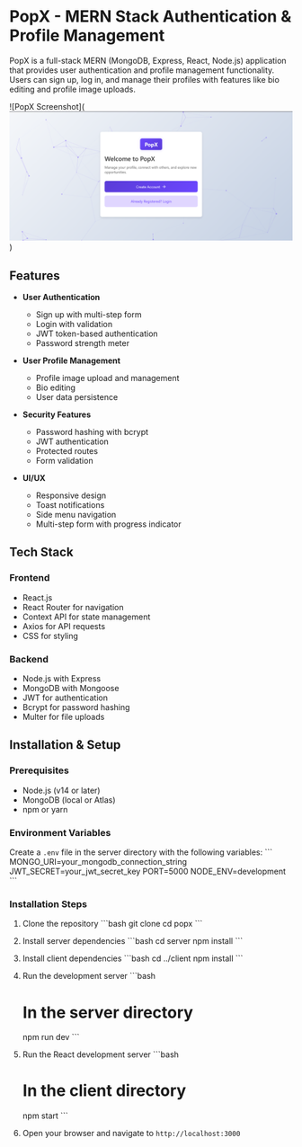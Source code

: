 # PopX - MERN Stack Authentication & Profile Management

PopX is a full-stack MERN (MongoDB, Express, React, Node.js) application that provides user authentication and profile management functionality. Users can sign up, log in, and manage their profiles with features like bio editing and profile image uploads.

![PopX Screenshot](![alt text](image.png))

## Features

- **User Authentication**
  - Sign up with multi-step form
  - Login with validation
  - JWT token-based authentication
  - Password strength meter

- **User Profile Management**
  - Profile image upload and management
  - Bio editing
  - User data persistence

- **Security Features**
  - Password hashing with bcrypt
  - JWT authentication
  - Protected routes
  - Form validation

- **UI/UX**
  - Responsive design
  - Toast notifications
  - Side menu navigation
  - Multi-step form with progress indicator

## Tech Stack

### Frontend
- React.js
- React Router for navigation
- Context API for state management
- Axios for API requests
- CSS for styling

### Backend
- Node.js with Express
- MongoDB with Mongoose
- JWT for authentication
- Bcrypt for password hashing
- Multer for file uploads


## Installation & Setup

### Prerequisites
- Node.js (v14 or later)
- MongoDB (local or Atlas)
- npm or yarn

### Environment Variables
Create a `.env` file in the server directory with the following variables:
\`\`\`
MONGO_URI=your_mongodb_connection_string
JWT_SECRET=your_jwt_secret_key
PORT=5000
NODE_ENV=development
\`\`\`

### Installation Steps

1. Clone the repository
   \`\`\`bash
   git clone
   cd popx
   \`\`\`

2. Install server dependencies
   \`\`\`bash
   cd server
   npm install
   \`\`\`

3. Install client dependencies
   \`\`\`bash
   cd ../client
   npm install
   \`\`\`

4. Run the development server
   \`\`\`bash
   # In the server directory
   npm run dev
   \`\`\`

5. Run the React development server
   \`\`\`bash
   # In the client directory
   npm start
   \`\`\`

6. Open your browser and navigate to `http://localhost:3000`
